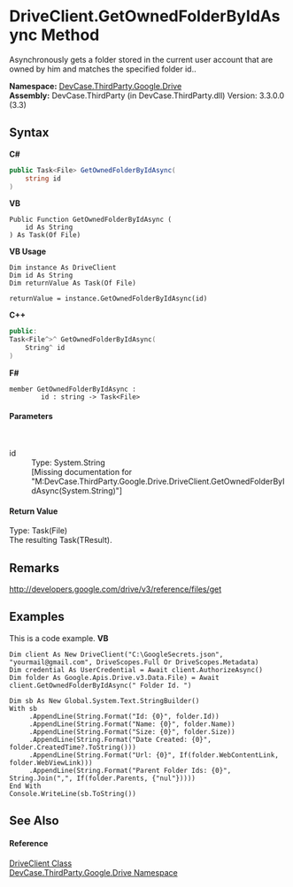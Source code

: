 # DriveClient.GetOwnedFolderByIdAsync Method 
 

Asynchronously gets a folder stored in the current user account that are owned by him and matches the specified folder id..

**Namespace:**&nbsp;<a href="N_DevCase_ThirdParty_Google_Drive">DevCase.ThirdParty.Google.Drive</a><br />**Assembly:**&nbsp;DevCase.ThirdParty (in DevCase.ThirdParty.dll) Version: 3.3.0.0 (3.3)

## Syntax

**C#**<br />
``` C#
public Task<File> GetOwnedFolderByIdAsync(
	string id
)
```

**VB**<br />
``` VB
Public Function GetOwnedFolderByIdAsync ( 
	id As String
) As Task(Of File)
```

**VB Usage**<br />
``` VB Usage
Dim instance As DriveClient
Dim id As String
Dim returnValue As Task(Of File)

returnValue = instance.GetOwnedFolderByIdAsync(id)
```

**C++**<br />
``` C++
public:
Task<File^>^ GetOwnedFolderByIdAsync(
	String^ id
)
```

**F#**<br />
``` F#
member GetOwnedFolderByIdAsync : 
        id : string -> Task<File> 

```


#### Parameters
&nbsp;<dl><dt>id</dt><dd>Type: System.String<br />\[Missing <param name="id"/> documentation for "M:DevCase.ThirdParty.Google.Drive.DriveClient.GetOwnedFolderByIdAsync(System.String)"\]</dd></dl>

#### Return Value
Type: Task(File)<br />The resulting Task(TResult).

## Remarks
<a href="http://developers.google.com/drive/v3/reference/files/get" target="_blank">http://developers.google.com/drive/v3/reference/files/get</a>

## Examples
This is a code example. 
**VB**<br />
``` VB
Dim client As New DriveClient("C:\GoogleSecrets.json", "yourmail@gmail.com", DriveScopes.Full Or DriveScopes.Metadata)
Dim credential As UserCredential = Await client.AuthorizeAsync()
Dim folder As Google.Apis.Drive.v3.Data.File) = Await client.GetOwnedFolderByIdAsync(" Folder Id. ")

Dim sb As New Global.System.Text.StringBuilder()
With sb
     .AppendLine(String.Format("Id: {0}", folder.Id))
     .AppendLine(String.Format("Name: {0}", folder.Name))
     .AppendLine(String.Format("Size: {0}", folder.Size))
     .AppendLine(String.Format("Date Created: {0}", folder.CreatedTime?.ToString()))
     .AppendLine(String.Format("Url: {0}", If(folder.WebContentLink, folder.WebViewLink)))
     .AppendLine(String.Format("Parent Folder Ids: {0}", String.Join(",", If(folder.Parents, {"nul"}))))
End With
Console.WriteLine(sb.ToString())
```


## See Also


#### Reference
<a href="T_DevCase_ThirdParty_Google_Drive_DriveClient">DriveClient Class</a><br /><a href="N_DevCase_ThirdParty_Google_Drive">DevCase.ThirdParty.Google.Drive Namespace</a><br />